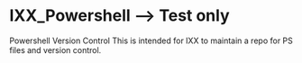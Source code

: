 # IXX_Powershell --> Test only
Powershell Version Control
This is intended for IXX to maintain a repo for PS files and version control.
